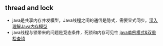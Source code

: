 ## thread and lock
 - java是共享内存并发模型，Java线程之间的通信是隐式，需要显式同步。[深入理解Java内存模型](http://www.infoq.com/cn/articles/java-memory-model-1#)
 - java线程与锁带来的问题是竞态条件，死锁和内存可见性 [java单例模式&双重检查锁](http://www.iteye.com/topic/652440)
